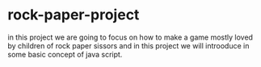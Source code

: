 # rock-paper-project

in this project we are going to focus on how to make a game mostly loved by children of rock paper sissors and in this project we will introoduce in some basic concept of java script.